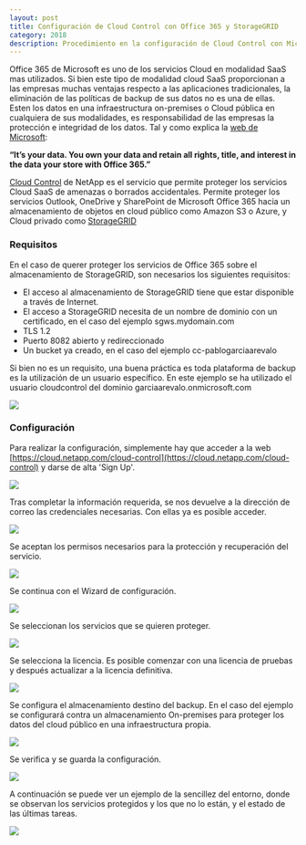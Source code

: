 ```yaml
---
layout: post
title: Configuración de Cloud Control con Office 365 y StorageGRID
category: 2018
description: Procedimiento en la configuración de Cloud Control con Microsoft Office 365 para el uso de StorageGRID como repositorio de backup.
---
```


Office 365 de Microsoft es uno de los servicios Cloud en modalidad SaaS mas utilizados. Si bien este tipo de modalidad cloud SaaS proporcionan a las empresas muchas ventajas respecto a las aplicaciones tradicionales, la eliminación de las políticas de backup de sus datos no es una de ellas. Esten los datos en una infraestructura on-premises o Cloud pública en cualquiera de sus modalidades, es responsabilidad de las empresas la protección e integridad de los datos. Tal y como explica la [web de Microsoft](https://products.office.com/en-us/business/office-365-online-data-portability): 

**“It’s your data. You own your data and retain all rights, title, and interest in the data your store with Office 365.”**

[Cloud Control](https://cloud.netapp.com/cloud-control) de NetApp es el servicio que permite proteger los servicios Cloud SaaS de amenazas o borrados accidentales. Permite proteger los servicios Outlook, OneDrive y SharePoint de Microsoft Office 365 hacia un almacenamiento de objetos en cloud público como Amazon S3 o Azure, y Cloud privado como [StorageGRID](https://www.netapp.com/us/products/data-management-software/object-storage-grid-sds.aspx)

### Requisitos

En el caso de querer proteger los servicios de Office 365 sobre el almacenamiento de StorageGRID, son necesarios los siguientes requisitos:

- El acceso al almacenamiento de StorageGRID tiene que estar disponible a través de Internet.
- El acceso a StorageGRID necesita de un nombre de dominio con un certificado, en el caso del ejemplo sgws.mydomain.com
- TLS 1.2
- Puerto 8082 abierto y redireccionado
- Un bucket ya creado, en el caso del ejemplo cc-pablogarciaarevalo

Si bien no es un requisito, una buena práctica es toda plataforma de backup es la utilización de un usuario específico. En este ejemplo se ha utilizado el usuario cloudcontrol del dominio garciaarevalo.onmicrosoft.com

![]({{site.baseurl}}/assets/img/Configuracion-de-Cloud-Control-con-Office-365-y-StorageGRID-001.png)

### Configuración

Para realizar la configuración, simplemente hay que acceder a la web [https://cloud.netapp.com/cloud-control](https://cloud.netapp.com/cloud-control) y darse de alta 'Sign Up'.

![]({{site.baseurl}}/assets/img/Configuracion-de-Cloud-Control-con-Office-365-y-StorageGRID-002.png)

Tras completar la información requerida, se nos devuelve a la dirección de correo las credenciales necesarias. Con ellas ya es posible acceder.

![]({{site.baseurl}}/assets/img/Configuracion-de-Cloud-Control-con-Office-365-y-StorageGRID-003.png)

Se aceptan los permisos necesarios para la protección y recuperación del servicio.

![]({{site.baseurl}}/assets/img/Configuracion-de-Cloud-Control-con-Office-365-y-StorageGRID-004.png)

Se continua con el Wizard de configuración.

![]({{site.baseurl}}/assets/img/Configuracion-de-Cloud-Control-con-Office-365-y-StorageGRID-005.png)

Se seleccionan los servicios que se quieren proteger.

![]({{site.baseurl}}/assets/img/Configuracion-de-Cloud-Control-con-Office-365-y-StorageGRID-006.png)

Se selecciona la licencia. Es posible comenzar con una licencia de pruebas y después actualizar a la licencia definitiva.

![]({{site.baseurl}}/assets/img/Configuracion-de-Cloud-Control-con-Office-365-y-StorageGRID-007.png)

Se configura el almacenamiento destino del backup. En el caso del ejemplo se configurará contra un almacenamiento On-premises para proteger los datos del cloud público en una infraestructura propia.

![]({{site.baseurl}}/assets/img/Configuracion-de-Cloud-Control-con-Office-365-y-StorageGRID-008.png)

Se verifica y se guarda la configuración.

![]({{site.baseurl}}/assets/img/Configuracion-de-Cloud-Control-con-Office-365-y-StorageGRID-009.png)

A continuación se puede ver un ejemplo de la sencillez del entorno, donde se observan los servicios protegidos y los que no lo están, y el estado de las últimas tareas.

![]({{site.baseurl}}/assets/img/Configuracion-de-Cloud-Control-con-Office-365-y-StorageGRID-010.png)

